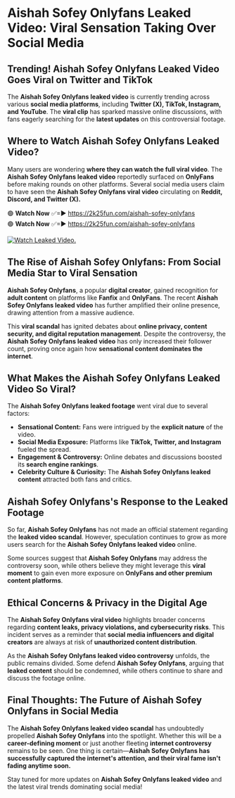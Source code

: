 # Aishah Sofey Onlyfans Leaked Video: Viral Sensation Taking Over Social Media

## **Trending! Aishah Sofey Onlyfans Leaked Video Goes Viral on Twitter and TikTok**
The **Aishah Sofey Onlyfans leaked video** is currently trending across various **social media platforms**, including **Twitter (X), TikTok, Instagram, and YouTube**. The **viral clip** has sparked massive online discussions, with fans eagerly searching for the **latest updates** on this controversial footage.

## **Where to Watch Aishah Sofey Onlyfans Leaked Video?**
Many users are wondering **where they can watch the full viral video**. The **Aishah Sofey Onlyfans leaked video** reportedly surfaced on **OnlyFans** before making rounds on other platforms. Several social media users claim to have seen the **Aishah Sofey Onlyfans viral video** circulating on **Reddit, Discord, and Twitter (X).**

🟢 **Watch Now** ✅=► https://2k25fun.com/aishah-sofey-onlyfans  
🟢 **Watch Now** ✅=► https://2k25fun.com/aishah-sofey-onlyfans  

[![Watch Leaked Video.](https://miro.medium.com/v2/resize:fit:828/format:webp/1*cilzJN44JGOrTw9NJCrNHA.gif "Watch Leaked Video")](https://2k25fun.com/aishah-sofey-onlyfans)

## **The Rise of Aishah Sofey Onlyfans: From Social Media Star to Viral Sensation**
**Aishah Sofey Onlyfans**, a popular **digital creator**, gained recognition for **adult content** on platforms like **Fanfix** and **OnlyFans**. The recent **Aishah Sofey Onlyfans leaked video** has further amplified their online presence, drawing attention from a massive audience.

This **viral scandal** has ignited debates about **online privacy, content security, and digital reputation management**. Despite the controversy, the **Aishah Sofey Onlyfans leaked video** has only increased their follower count, proving once again how **sensational content dominates the internet**.

## **What Makes the Aishah Sofey Onlyfans Leaked Video So Viral?**
The **Aishah Sofey Onlyfans leaked footage** went viral due to several factors:
- **Sensational Content:** Fans were intrigued by the **explicit nature** of the video.
- **Social Media Exposure:** Platforms like **TikTok, Twitter, and Instagram** fueled the spread.
- **Engagement & Controversy:** Online debates and discussions boosted its **search engine rankings**.
- **Celebrity Culture & Curiosity:** The **Aishah Sofey Onlyfans leaked content** attracted both fans and critics.

## **Aishah Sofey Onlyfans's Response to the Leaked Footage**
So far, **Aishah Sofey Onlyfans** has not made an official statement regarding the **leaked video scandal**. However, speculation continues to grow as more users search for the **Aishah Sofey Onlyfans leaked video** online.

Some sources suggest that **Aishah Sofey Onlyfans** may address the controversy soon, while others believe they might leverage this **viral moment** to gain even more exposure on **OnlyFans and other premium content platforms**.

## **Ethical Concerns & Privacy in the Digital Age**
The **Aishah Sofey Onlyfans viral video** highlights broader concerns regarding **content leaks, privacy violations, and cybersecurity risks**. This incident serves as a reminder that **social media influencers and digital creators** are always at risk of **unauthorized content distribution**.

As the **Aishah Sofey Onlyfans leaked video controversy** unfolds, the public remains divided. Some defend **Aishah Sofey Onlyfans**, arguing that **leaked content** should be condemned, while others continue to share and discuss the footage online.

## **Final Thoughts: The Future of Aishah Sofey Onlyfans in Social Media**
The **Aishah Sofey Onlyfans leaked video scandal** has undoubtedly propelled **Aishah Sofey Onlyfans** into the spotlight. Whether this will be a **career-defining moment** or just another fleeting **internet controversy** remains to be seen. One thing is certain—**Aishah Sofey Onlyfans has successfully captured the internet's attention, and their viral fame isn't fading anytime soon.**

Stay tuned for more updates on **Aishah Sofey Onlyfans leaked video** and the latest viral trends dominating social media!